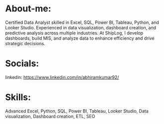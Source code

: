 # About-me:
Certified Data Analyst skilled in Excel, SQL, Power BI, Tableau, Python, and Looker Studio. Experienced in data visualization, dashboard creation, and predictive analysis across multiple industries. At ShipLog, I develop dashboards, build MIS, and analyze data to enhance efficiency and drive strategic decisions.
# Socials:
linkedin: https://www.linkedin.com/in/abhiramkumar92/
# Skills:
Advanced Excel, Python, SQL, Power BI, Tableau, Looker Studio, Data visualization, Dashboard creation, ETL, SEO
